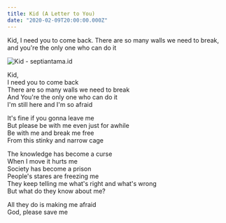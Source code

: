 ```yaml
---
title: Kid (A Letter to You)
date: "2020-02-09T20:00:00.000Z"
---
```


Kid,
I need you to come back.
There are so many walls we need to break, and you're the only one who can do it
<!-- more -->

![Kid - septiantama.id](/images/kids-septiantama-blog.jpg)

Kid,<br/>
I need you to come back<br/>
There are so many walls we need to break<br/>
And You're the only one who can do it<br/>
I'm still here and I'm so afraid<br/>

It's fine if you gonna leave me<br/>
But please be with me even just for awhile<br/>
Be with me and break me free<br/>
From this stinky and narrow cage<br/>

The knowledge has become a curse<br/>
When I move it hurts me<br/>
Society has become a prison<br/>
People's stares are freezing me<br/>
They keep telling me what's right and what's wrong<br/>
But what do they know about me?<br/>

All they do is making me afraid<br/>
God, please save me